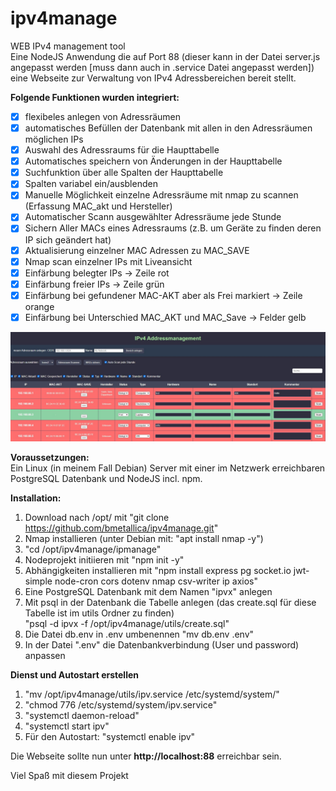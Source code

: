# ipv4manage
WEB IPv4 management tool  
Eine NodeJS Anwendung die auf Port 88 (dieser kann in der Datei server.js angepasst werden [muss dann auch in .service Datei angepasst werden]) eine Webseite zur Verwaltung von IPv4 Adressbereichen bereit stellt.  

**Folgende Funktionen wurden integriert:**
- [x] flexibeles anlegen von Adressräumen
- [x] automatisches Befüllen der Datenbank mit allen in den Adressräumen möglichen IPs
- [x] Auswahl des Adressraums für die Haupttabelle 
- [x] Automatisches speichern von Änderungen in der Haupttabelle
- [x] Suchfunktion über alle Spalten der Haupttabelle
- [x] Spalten variabel ein/ausblenden
- [x] Manuelle Möglichkeit einzelne Adressräume mit nmap zu scannen (Erfassung MAC_akt und Hersteller) 
- [x] Automatischer Scann ausgewählter Adressräume jede Stunde
- [x] Sichern Aller MACs eines Adressraums (z.B. um Geräte zu finden deren IP sich geändert hat)
- [x] Aktualisierung einzelner MAC Adressen zu MAC_SAVE
- [x] Nmap scan einzelner IPs mit Liveansicht 
- [x] Einfärbung belegter IPs -> Zeile rot
- [x] Einfärbung freier IPs -> Zeile grün
- [x] Einfärbung bei gefundener MAC-AKT aber als Frei markiert -> Zeile orange
- [x] Einfärbung bei Unterschied MAC_AKT und MAC_Save -> Felder gelb

![Alternativtext](https://github.com/bmetallica/ipv4manage/blob/main/utils/prev.jpg)

**Voraussetzungen:**  
Ein Linux (in meinem Fall Debian) Server mit einer im Netzwerk erreichbaren PostgreSQL Datenbank und NodeJS incl. npm.

**Installation:**  
1. Download nach /opt/ mit "git clone https://github.com/bmetallica/ipv4manage.git"
2. Nmap installieren (unter Debian mit: "apt install nmap -y") 
3. "cd /opt/ipv4manage/ipmanage"
4. Nodeprojekt initiieren mit "npm init -y"
5. Abhängigkeiten installieren mit "npm install express pg socket.io jwt-simple node-cron cors dotenv nmap csv-writer ip axios"
6. Eine PostgreSQL Datenbank mit dem Namen "ipvx" anlegen
7. Mit psql in der Datenbank die Tabelle anlegen (das create.sql für diese Tabelle ist im utils Ordner zu finden)  
   "psql -d ipvx -f /opt/ipv4manage/utils/create.sql"
8. Die Datei db.env in .env umbenennen "mv db.env .env"   
9. In der Datei ".env" die Datenbankverbindung (User und password) anpassen

**Dienst und Autostart erstellen**
1. "mv /opt/ipv4manage/utils/ipv.service /etc/systemd/system/"
2. "chmod 776 /etc/systemd/system/ipv.service"
3. "systemctl daemon-reload"
4. "systemctl start ipv"
5. Für den Autostart: "systemctl enable ipv"

Die Webseite sollte nun unter **http://localhost:88** erreichbar sein.  
  
Viel Spaß mit diesem Projekt
